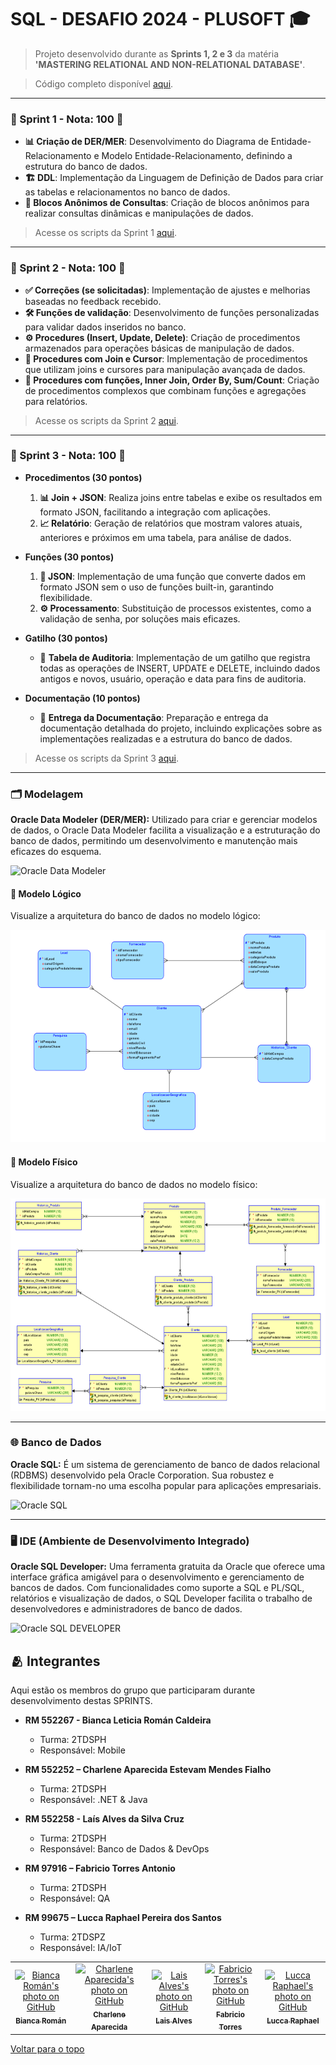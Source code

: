 # SQL - DESAFIO 2024 - PLUSOFT 🎓

> Projeto desenvolvido durante as **Sprints 1, 2 e 3** da matéria **'MASTERING RELATIONAL AND NON-RELATIONAL DATABASE'**.

> Código completo disponível [aqui](2TDSPH_2024_CodigoSql_Integrantes.sql).

---

### 🚀 Sprint 1 - Nota: **100** 🌟
- **📊 Criação de DER/MER**: Desenvolvimento do Diagrama de Entidade-Relacionamento e Modelo Entidade-Relacionamento, definindo a estrutura do banco de dados.
- **🏗️ DDL**: Implementação da Linguagem de Definição de Dados para criar as tabelas e relacionamentos no banco de dados.
- **🔄 Blocos Anônimos de Consultas**: Criação de blocos anônimos para realizar consultas dinâmicas e manipulações de dados.
> Acesse os scripts da Sprint 1 [aqui](scripts/sprint1).

---

### 🚀 Sprint 2 - Nota: **100** 🌟
- **✅ Correções (se solicitadas)**: Implementação de ajustes e melhorias baseadas no feedback recebido.
- **🛠️ Funções de validação**: Desenvolvimento de funções personalizadas para validar dados inseridos no banco.
- **⚙️ Procedures (Insert, Update, Delete)**: Criação de procedimentos armazenados para operações básicas de manipulação de dados.
- **🔄 Procedures com Join e Cursor**: Implementação de procedimentos que utilizam joins e cursores para manipulação avançada de dados.
- **🔄 Procedures com funções, Inner Join, Order By, Sum/Count**: Criação de procedimentos complexos que combinam funções e agregações para relatórios.
> Acesse os scripts da Sprint 2 [aqui](scripts/sprint2).
---

### 🚀 Sprint 3 - Nota: **100** 🌟
- **Procedimentos (30 pontos)**
  1. **📊 Join + JSON**: Realiza joins entre tabelas e exibe os resultados em formato JSON, facilitando a integração com aplicações.
  2. **📈 Relatório**: Geração de relatórios que mostram valores atuais, anteriores e próximos em uma tabela, para análise de dados.

- **Funções (30 pontos)**
  1. **🔄 JSON**: Implementação de uma função que converte dados em formato JSON sem o uso de funções built-in, garantindo flexibilidade.
  2. **⚙️ Processamento**: Substituição de processos existentes, como a validação de senha, por soluções mais eficazes.

- **Gatilho (30 pontos)**
  - 📝 **Tabela de Auditoria**: Implementação de um gatilho que registra todas as operações de INSERT, UPDATE e DELETE, incluindo dados antigos e novos, usuário, operação e data para fins de auditoria.

- **Documentação (10 pontos)**
  - 📄 **Entrega da Documentação**: Preparação e entrega da documentação detalhada do projeto, incluindo explicações sobre as implementações realizadas e a estrutura do banco de dados.
> Acesse os scripts da Sprint 3 [aqui](scripts/sprint3).
---

### 🗂️ Modelagem

**Oracle Data Modeler (DER/MER):**  Utilizado para criar e gerenciar modelos de dados, o Oracle Data Modeler facilita a visualização e a estruturação do banco de dados, permitindo um desenvolvimento e manutenção mais eficazes do esquema.

![Oracle Data Modeler](https://img.shields.io/badge/Oracle_Data_Modeler-F80000?style=for-the-badge&logo=oracle&logoColor=white)

#### 🧩 Modelo Lógico

Visualize a arquitetura do banco de dados no modelo lógico:

<p align="center">
  <img src="documents/der_mer_logico.png" alt="Diagrama Lógico" width="600" height="340">
</p>


#### 🧩 Modelo Físico

Visualize a arquitetura do banco de dados no modelo físico:

<p align="center">
  <img src="documents/der_mer_fisico.png" alt="Diagrama Físico" width="600" height="340">
</p>

---

### 🌐 Banco de Dados

**Oracle SQL:** É um sistema de gerenciamento de banco de dados relacional (RDBMS) desenvolvido pela Oracle Corporation. Sua robustez e flexibilidade tornam-no uma escolha popular para aplicações empresariais.

![Oracle SQL](https://img.shields.io/badge/Oracle_SQL-F80000?style=for-the-badge&logo=oracle&logoColor=white)

---

### 🖥️ IDE (Ambiente de Desenvolvimento Integrado)

**Oracle SQL Developer:** Uma ferramenta gratuita da Oracle que oferece uma interface gráfica amigável para o desenvolvimento e gerenciamento de bancos de dados. Com funcionalidades como suporte a SQL e PL/SQL, relatórios e visualização de dados, o SQL Developer facilita o trabalho de desenvolvedores e administradores de banco de dados.

![Oracle SQL DEVELOPER](https://img.shields.io/badge/Oracle_SQL_Developer-F80000?style=for-the-badge&logo=oracle&logoColor=white)

## 🫂 Integrantes

Aqui estão os membros do grupo que participaram durante desenvolvimento destas SPRINTS.

* **RM 552267 - Bianca Leticia Román Caldeira**
  - Turma: 2TDSPH
  - Responsável: Mobile
    
* **RM 552252 – Charlene Aparecida Estevam Mendes Fialho**
  - Turma: 2TDSPH
  - Responsável: .NET & Java

* **RM 552258 - Laís Alves da Silva Cruz**
  - Turma: 2TDSPH
  - Responsável: Banco de Dados & DevOps
    
* **RM 97916 – Fabricio Torres Antonio**
  - Turma: 2TDSPH
  - Responsável: QA

* **RM 99675 – Lucca Raphael Pereira dos Santos**
  - Turma: 2TDSPZ
  - Responsável: IA/IoT

<table>
  <tr>
        <td align="center">
      <a href="https://github.com/biancaroman">
        <img src="https://avatars.githubusercontent.com/u/128830935?v=4" width="100px;" border-radius='50%' alt="Bianca Román's photo on GitHub"/><br>
        <sub>
          <b>Bianca Román</b>
        </sub>
      </a>
    </td>
    <td align="center">
      <a href="https://github.com/charlenefialho">
        <img src="https://avatars.githubusercontent.com/u/94643076?v=4" width="100px;" border-radius='50%' alt="Charlene Aparecida's photo on GitHub"/><br>
        <sub>
          <b>Charlene Aparecida</b>
        </sub>
      </a>
    </td>
    <td align="center">
      <a href="https://github.com/laiscrz">
        <img src="https://avatars.githubusercontent.com/u/133046134?v=4" width="100px;" alt="Lais Alves's photo on GitHub"/><br>
        <sub>
          <b>Lais Alves</b>
        </sub>
      </a>
    </td>
     <td align="center">
      <a href="https://github.com/Fabs0602">
        <img src="https://avatars.githubusercontent.com/u/111320639?v=4" width="100px;" border-radius='50%' alt="Fabricio Torres's photo on GitHub"/><br>
        <sub>
          <b>Fabricio Torres</b>
        </sub>
      </a>
    </td>
    <td align="center">
      <a href="https://github.com/LuccaRaphael">
        <img src="https://avatars.githubusercontent.com/u/127765063?v=4" width="100px;" border-radius='50%' alt="Lucca Raphael's photo on GitHub"/><br>
        <sub>
          <b>Lucca Raphael</b>
        </sub>
      </a>
    </td>
  </tr>
</table>

<a href="#top">Voltar para o topo</a>
